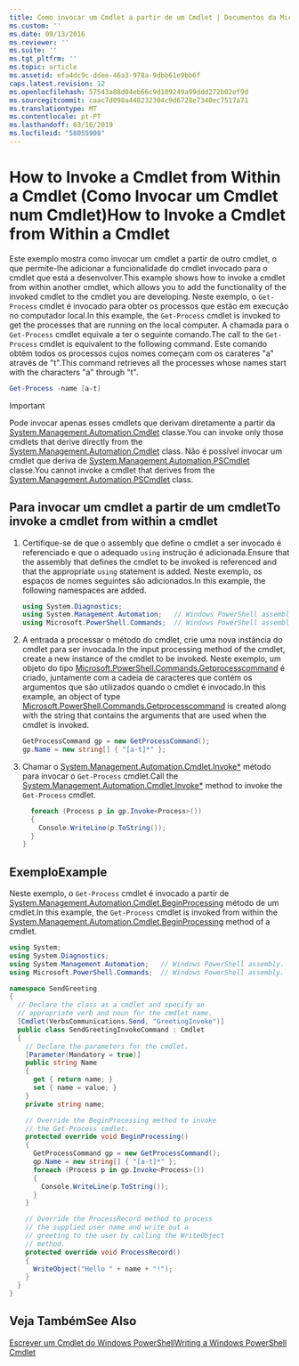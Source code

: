 ```yaml
---
title: Como invocar um Cmdlet a partir de um Cmdlet | Documentos da Microsoft
ms.custom: ''
ms.date: 09/13/2016
ms.reviewer: ''
ms.suite: ''
ms.tgt_pltfrm: ''
ms.topic: article
ms.assetid: efa4dc9c-ddee-46a3-978a-9dbb61e9bb6f
caps.latest.revision: 12
ms.openlocfilehash: 57543a88d04eb66c9d109249a99ddd272b02ef9d
ms.sourcegitcommit: caac7d098a448232304c9d6728e7340ec7517a71
ms.translationtype: MT
ms.contentlocale: pt-PT
ms.lasthandoff: 03/16/2019
ms.locfileid: "58055908"
---
```

# <a name="how-to-invoke-a-cmdlet-from-within-a-cmdlet"></a><span data-ttu-id="93f18-102">How to Invoke a Cmdlet from Within a Cmdlet (Como Invocar um Cmdlet num Cmdlet)</span><span class="sxs-lookup"><span data-stu-id="93f18-102">How to Invoke a Cmdlet from Within a Cmdlet</span></span>

<span data-ttu-id="93f18-103">Este exemplo mostra como invocar um cmdlet a partir de outro cmdlet, o que permite-lhe adicionar a funcionalidade do cmdlet invocado para o cmdlet que está a desenvolver.</span><span class="sxs-lookup"><span data-stu-id="93f18-103">This example shows how to invoke a cmdlet from within another cmdlet, which allows you to add the functionality of the invoked cmdlet to the cmdlet you are developing.</span></span> <span data-ttu-id="93f18-104">Neste exemplo, o `Get-Process` cmdlet é invocado para obter os processos que estão em execução no computador local.</span><span class="sxs-lookup"><span data-stu-id="93f18-104">In this example, the `Get-Process` cmdlet is invoked to get the processes that are running on the local computer.</span></span> <span data-ttu-id="93f18-105">A chamada para o `Get-Process` cmdlet equivale a ter o seguinte comando.</span><span class="sxs-lookup"><span data-stu-id="93f18-105">The call to the `Get-Process` cmdlet is equivalent to the following command.</span></span> <span data-ttu-id="93f18-106">Este comando obtém todos os processos cujos nomes começam com os carateres "a" através de "t".</span><span class="sxs-lookup"><span data-stu-id="93f18-106">This command retrieves all the processes whose names start with the characters "a" through "t".</span></span>

```powershell
Get-Process -name [a-t]
```

> [!IMPORTANT]
> <span data-ttu-id="93f18-107">Pode invocar apenas esses cmdlets que derivam diretamente a partir da [System.Management.Automation.Cmdlet](/dotnet/api/System.Management.Automation.Cmdlet) classe.</span><span class="sxs-lookup"><span data-stu-id="93f18-107">You can invoke only those cmdlets that derive directly from the [System.Management.Automation.Cmdlet](/dotnet/api/System.Management.Automation.Cmdlet) class.</span></span> <span data-ttu-id="93f18-108">Não é possível invocar um cmdlet que deriva de [System.Management.Automation.PSCmdlet](/dotnet/api/System.Management.Automation.PSCmdlet) classe.</span><span class="sxs-lookup"><span data-stu-id="93f18-108">You cannot invoke a cmdlet that derives from the [System.Management.Automation.PSCmdlet](/dotnet/api/System.Management.Automation.PSCmdlet) class.</span></span>

## <a name="to-invoke-a-cmdlet-from-within-a-cmdlet"></a><span data-ttu-id="93f18-109">Para invocar um cmdlet a partir de um cmdlet</span><span class="sxs-lookup"><span data-stu-id="93f18-109">To invoke a cmdlet from within a cmdlet</span></span>

1. <span data-ttu-id="93f18-110">Certifique-se de que o assembly que define o cmdlet a ser invocado é referenciado e que o adequado `using` instrução é adicionada.</span><span class="sxs-lookup"><span data-stu-id="93f18-110">Ensure that the assembly that defines the cmdlet to be invoked is referenced and that the appropriate `using` statement is added.</span></span> <span data-ttu-id="93f18-111">Neste exemplo, os espaços de nomes seguintes são adicionados.</span><span class="sxs-lookup"><span data-stu-id="93f18-111">In this example, the following namespaces are added.</span></span>

    ```csharp
    using System.Diagnostics;
    using System.Management.Automation;   // Windows PowerShell assembly.
    using Microsoft.PowerShell.Commands;  // Windows PowerShell assembly.
    ```

2. <span data-ttu-id="93f18-112">A entrada a processar o método do cmdlet, crie uma nova instância do cmdlet para ser invocada.</span><span class="sxs-lookup"><span data-stu-id="93f18-112">In the input processing method of the cmdlet, create a new instance of the cmdlet to be invoked.</span></span> <span data-ttu-id="93f18-113">Neste exemplo, um objeto do tipo [Microsoft.PowerShell.Commands.Getprocesscommand](/dotnet/api/Microsoft.PowerShell.Commands.GetProcessCommand) é criado, juntamente com a cadeia de caracteres que contém os argumentos que são utilizados quando o cmdlet é invocado.</span><span class="sxs-lookup"><span data-stu-id="93f18-113">In this example, an object of type [Microsoft.PowerShell.Commands.Getprocesscommand](/dotnet/api/Microsoft.PowerShell.Commands.GetProcessCommand) is created along with the string that contains the arguments that are used when the cmdlet is invoked.</span></span>

    ```csharp
    GetProcessCommand gp = new GetProcessCommand();
    gp.Name = new string[] { "[a-t]*" };
    ```

3. <span data-ttu-id="93f18-114">Chamar o [System.Management.Automation.Cmdlet.Invoke\*](/dotnet/api/System.Management.Automation.Cmdlet.Invoke) método para invocar o `Get-Process` cmdlet.</span><span class="sxs-lookup"><span data-stu-id="93f18-114">Call the [System.Management.Automation.Cmdlet.Invoke\*](/dotnet/api/System.Management.Automation.Cmdlet.Invoke) method to invoke the `Get-Process` cmdlet.</span></span>

    ```csharp
      foreach (Process p in gp.Invoke<Process>())
      {
        Console.WriteLine(p.ToString());
      }
    }
    ```

## <a name="example"></a><span data-ttu-id="93f18-115">Exemplo</span><span class="sxs-lookup"><span data-stu-id="93f18-115">Example</span></span>

<span data-ttu-id="93f18-116">Neste exemplo, o `Get-Process` cmdlet é invocado a partir de [System.Management.Automation.Cmdlet.BeginProcessing](/dotnet/api/System.Management.Automation.Cmdlet.BeginProcessing) método de um cmdlet.</span><span class="sxs-lookup"><span data-stu-id="93f18-116">In this example, the `Get-Process` cmdlet is invoked from within the [System.Management.Automation.Cmdlet.BeginProcessing](/dotnet/api/System.Management.Automation.Cmdlet.BeginProcessing) method of a cmdlet.</span></span>

```csharp
using System;
using System.Diagnostics;
using System.Management.Automation;   // Windows PowerShell assembly.
using Microsoft.PowerShell.Commands;  // Windows PowerShell assembly.

namespace SendGreeting
{
  // Declare the class as a cmdlet and specify an
  // appropriate verb and noun for the cmdlet name.
  [Cmdlet(VerbsCommunications.Send, "GreetingInvoke")]
  public class SendGreetingInvokeCommand : Cmdlet
  {
    // Declare the parameters for the cmdlet.
    [Parameter(Mandatory = true)]
    public string Name
    {
      get { return name; }
      set { name = value; }
    }
    private string name;

    // Override the BeginProcessing method to invoke
    // the Get-Process cmdlet.
    protected override void BeginProcessing()
    {
      GetProcessCommand gp = new GetProcessCommand();
      gp.Name = new string[] { "[a-t]*" };
      foreach (Process p in gp.Invoke<Process>())
      {
        Console.WriteLine(p.ToString());
      }
    }

    // Override the ProcessRecord method to process
    // the supplied user name and write out a
    // greeting to the user by calling the WriteObject
    // method.
    protected override void ProcessRecord()
    {
      WriteObject("Hello " + name + "!");
    }
  }
}
```

## <a name="see-also"></a><span data-ttu-id="93f18-117">Veja Também</span><span class="sxs-lookup"><span data-stu-id="93f18-117">See Also</span></span>

[<span data-ttu-id="93f18-118">Escrever um Cmdlet do Windows PowerShell</span><span class="sxs-lookup"><span data-stu-id="93f18-118">Writing a Windows PowerShell Cmdlet</span></span>](./writing-a-windows-powershell-cmdlet.md)
